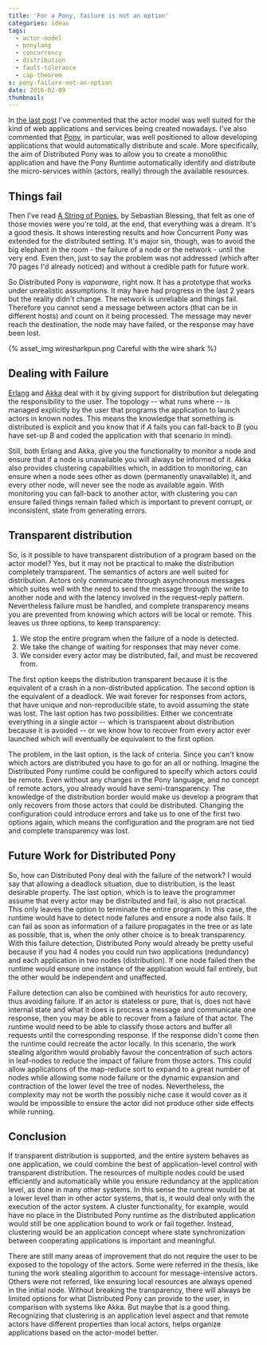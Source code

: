 ```yaml
---
title: 'For a Pony, failure is not an option'
categories: ideas
tags:
  - actor-model
  - ponylang
  - concurrency
  - distribution
  - fault-tolerance
  - cap-theorem
s: pony-failure-not-an-option
date: 2016-02-09
thumbnail:
---
```


In [the last post][post-1] I've commented that the actor model was well suited for the kind of web applications and services being created nowadays. I've also commented that [Pony], in particular, was well positioned to allow developing applications that would automatically distribute and scale. More specifically, the aim of Distributed Pony was to allow you to create a monolithic application and have the Pony Runtime automatically identify and distribute the micro-services within (actors, really) through the available resources.

Things fail
-----------

Then I've read [A String of Ponies][dpony], by Sebastian Blessing, that felt as one of those movies were you're told, at the end, that everything was a dream. It's a good thesis. It shows interesting results and how Concurrent Pony was extended for the distributed setting. It's major sin, though, was to avoid the big elephant in the room - the failure of a node or the network - until the very end. Even then, just to say the problem was not addressed (which after 70 pages I'd already noticed) and without a credible path for future work.

So Distributed Pony is _vaporware_, right now. It has a prototype that works under unrealistic assumptions. It may have had progress in the last 2 years but the reality didn't change. The network is unreliable and things fail. Therefore you cannot send a message between actors (that can be in different hosts) and count on it being processed. The message may never reach the destination, the node may have failed, or the response may have been lost.

{% asset_img wiresharkpun.png Careful with the wire shark %}

Dealing with Failure
--------------------

[Erlang] and [Akka] deal with it by giving support for distribution but delegating the responsibility to the user. The topology -- what runs where -- is managed explicitly by the user that programs the application to launch actors in known nodes. This means the knowledge that something is distributed is explicit and you know that if _A_ fails you can fall-back to _B_ (you have set-up _B_ and coded the application with that scenario in mind).

Still, both Erlang and Akka, give you the functionality to monitor a node and ensure that if a node is unavailable you will always be informed of it. Akka also provides clustering capabilities which, in addition to monitoring, can ensure when a node sees other as down (permanently unavailable) it, and every other node, will never see the node as available again. With monitoring you can fall-back to another actor, with clustering you can ensure failed things remain failed which is important to prevent corrupt, or inconsistent, state from generating errors.

Transparent distribution
------------------------

So, is it possible to have transparent distribution of a program based on the actor model? Yes, but it may not be practical to make the distribution completely transparent. The semantics of actors are well suited for distribution. Actors only communicate through asynchronous messages which suites well with the need to send the message through the write to another node and with the latency involved in the request-reply pattern. Nevertheless failure must be handled, and complete transparency means you are prevented from knowing which actors will be local or remote. This leaves us three options, to keep transparency:

  1. We stop the entire program when the failure of a node is detected.
  2. We take the change of waiting for responses that may never come.
  3. We consider every actor may be distributed, fail, and must be recovered from.

The first option keeps the distribution transparent because it is the equivalent of a crash in a non-distributed application. The second option is the equivalent of a deadlock. We wait forever for responses from actors, that have unique and non-reproducible state, to avoid assuming the state was lost. The last option has two possibilities. Either we concentrate everything in a single actor -- which is transparent about distribution because it is avoided -- or we know how to recover from every actor ever launched which will eventually be equivalent to the first option.

The problem, in the last option, is the lack of criteria. Since you can't know which actors are distributed you have to go for an all or nothing. Imagine the Distributed Pony runtime could be configured to specify which actors could be remote. Even without any changes in the Pony language, and no concept of remote actors, you already would have semi-transparency. The knowledge of the distribution border would make us develop a program that only recovers from those actors that could be distributed. Changing the configuration could introduce errors and take us to one of the first two options again, which means the configuration and the program are not tied and complete transparency was lost.

Future Work for Distributed Pony
--------------------------------

So, how can Distributed Pony deal with the failure of the network? I would say that allowing a deadlock situation, due to distribution, is the least desirable property. The last option, which is to leave the programmer assume that every actor may be distributed and fail, is also not practical. This only leaves the option to terminate the entire program. In this case, the runtime would have to detect node failures and ensure a node also fails. It can fail as soon as information of a failure propagates in the tree or as late as possible, that is, when the only other choice is to break transparency. With this failure detection, Distributed Pony would already be pretty useful because if you had 4 nodes you could run two applications (redundancy) and each application in two nodes (distribution). If one node failed then the runtime would ensure one instance of the application would fail entirely, but the other would be independent and unaffected.

Failure detection can also be combined with heuristics for auto recovery, thus avoiding failure. If an actor is stateless or pure, that is, does not have internal state and what it does is process a message and communicate one response, then you may be able to recover from a failure of that actor. The runtime would need to be able to classify those actors and buffer all requests until the corresponding response. If the response didn't come then the runtime could recreate the actor locally. In this scenario, the work stealing algorithm would probably favour the concentration of such actors in leaf-nodes to reduce the impact of failure from those actors. This could allow applications of the map-reduce sort to expand to a great number of nodes while allowing some node failure or the dynamic expansion and contraction of the lower level the tree of nodes. Nevertheless, the complexity may not be worth the possibly niche case it would cover as it would be impossible to ensure the actor did not produce other side effects while running.

Conclusion
----------

If transparent distribution is supported, and the entire system behaves as one application, we could combine the best of application-level control with transparent distribution. The resources of multiple nodes could be used efficiently and automatically while you ensure redundancy at the application level, as done in many other systems. In this sense the runtime would be at a lower level than in other actor systems, that is, it would deal only with the execution of the actor system. A cluster functionality, for example, would have no place in the Distributed Pony runtime as the distributed application would still be one application bound to work or fail together. Instead, clustering would be an application concept where state synchronization between cooperating applications is important and meaningful.

There are still many areas of improvement that do not require the user to be exposed to the topology of the actors. Some were referred in the thesis, like tuning the work stealing algorithm to account for message-intensive actors. Others were not referred, like ensuring local resources are always opened in the initial node. Without breaking the transparency, there will always be limited options for what Distributed Pony can provide to the user, in comparison with systems like Akka. But maybe that is a good thing. Recognizing that clustering is an application level aspect and that remote actors have different properties than local actors, helps organize applications based on the actor-model better.

[post-1]: /posts/2016/01/29/ponylang-actor-model/
[pony]: http://www.ponylang.org/
[dpony]: http://www.doc.ic.ac.uk/teaching/distinguished-projects/2013/s.blessing.pdf
[vapor]: https://youtu.be/KvLjy8w1G_U?t=41m10s
[akka]: http://akka.io/
[erlang]: http://www.erlang.org/
